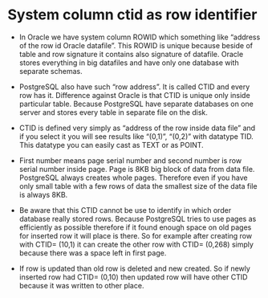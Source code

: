 # System column ctid as row identifier
* In Oracle we have system column ROWID which something like “address of the row id Oracle datafile”. This ROWID is unique because beside of table and row signature it contains also signature of datafile. Oracle stores everything in big datafiles and have only one database with separate schemas.

* PostgreSQL also have such “row address”. It is called CTID and every row has it. Difference against Oracle is that CTID is unique only inside particular table. Because PostgreSQL have separate databases on one server and stores every table in separate file on the disk.

* CTID is defined very simply as “address of the row inside data file” and if you select it you will see results like “(0,1)”, “(0,2)” with datatype TID. This datatype you can easily cast as TEXT or as POINT.

* First number means page serial number and second number is row serial number inside page. Page is 8KB big block of data from data file. PostgreSQL always creates whole pages. Therefore even if you have only small table with a few rows of data the smallest size of the data file is always 8KB.

* Be aware that this CTID cannot be use to identify in which order database really stored rows. Because PostgreSQL tries to use pages as efficiently as possible therefore if it found enough space on old pages for inserted row it will place is there. So for example after creating row with CTID= (10,1) it can create the other row with CTID= (0,268) simply because there was a space left in first page.

* If row is updated than old row is deleted and new created. So if newly inserted row had CTID= (0,10) then updated row will have other CTID because it was written to other place.